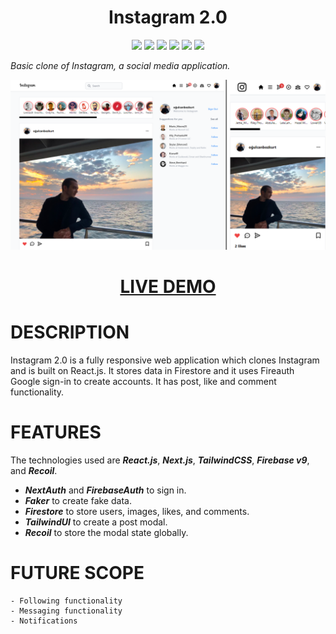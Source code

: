 <!-- BIG CENTERED HEADING -->
<h1 align="center">Instagram 2.0</h1>

<!-- ICONS -->
<p align="center">
<img src="https://img.shields.io/badge/-React.Js-61DAFB?logo=react&logoColor=white&style=for-the-badge&logoWidth=20" >
<img src="https://img.shields.io/badge/-Next.Js-000000?logo=nextdotjs&logoColor=white&style=for-the-badge&logoWidth=20" >
<img src="https://img.shields.io/badge/-Firebase-FFCA28?logo=firebase&logoColor=white&style=for-the-badge&logoWidth=20" >
<img src="https://img.shields.io/badge/-TailwindCSS-06B6D4?logo=tailwindcss&logoColor=white&style=for-the-badge&logoWidth=20" >
<img src="https://img.shields.io/badge/-Recoil-3578e5?logoColor=white&style=for-the-badge&logoWidth=20">
<img src="https://img.shields.io/tokei/lines/github/gyunbie/instagram-2?style=for-the-badge" >
</p>

<!-- SUMMARY -->
_Basic clone of Instagram, a social media application._

<!-- SCREENSHOT & LIVE DEMO -->
<p align="center">
<img src="https://github.com/Gyunbie/instagram-2/blob/main/public/images/instagram-2-desktop-mobile.png">
<h1 align="center"><a href="https://instagram-2-eta.vercel.app">LIVE DEMO</a></h1>
</p>

<!-- DESCRIPTION -->
# DESCRIPTION
Instagram 2.0 is a fully responsive web application which clones Instagram and is built on React.js. It stores data in Firestore and it uses Fireauth Google sign-in to create accounts. It has post, like and comment functionality. 

<!-- FEATURES -->
# FEATURES
The technologies used are ***React.js***, ***Next.js***, ***TailwindCSS***, ***Firebase v9***, and ***Recoil***.
- ***NextAuth*** and ***FirebaseAuth*** to sign in.
- ***Faker*** to create fake data.
- ***Firestore*** to store users, images, likes, and comments.
- ***TailwindUI*** to create a post modal.
- ***Recoil*** to store the modal state globally.

<!-- FUTURE -->
# FUTURE SCOPE
```
- Following functionality
- Messaging functionality
- Notifications
```

<!--  -->
<!--  -->
<!--  -->
<!--  -->
<!--  -->
<!--  -->
